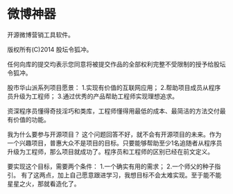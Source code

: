 微博神器
===========
开源微博营销工具软件。

版权所有(C)2014 股坛令狐冲。

任何向库的提交均表示您同意将被提交作品的全部权利完整不受限制的授予给股坛令狐冲。

股市华山派系列项目愿景：
1.实现有价值的互联网应用；
2.帮助项目成员从程序员升级为工程师；
3.通过优秀的产品帮助工程师实现理想追求。

资深程序员懂得奇技淫巧和类库，工程师懂得用最低的成本、最简洁的方法交付最有价值的功能。

我为什么要参与开源项目？
这个问题回答不好，就不会有开源项目的未来。作为一个兴趣项目，普惠大众不是项目的目标。只要能够帮助至少1名追随者从程序员升级为工程师，那么项目就成功了。程序员和工程师的区别已经在前文定义。

要实现这个目标，需要两个条件：
1.一个确实有用的需求；
2.一个师父的种子指引。
有了这两点，加上自己愿意跟进学习，我想目标不会太难实现。至于能不能星星之火，那就看造化了。
